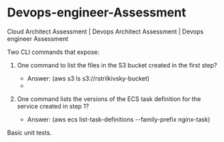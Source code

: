 # Devops-engineer-Assessment
Cloud Architect Assessment | Devops Architect Assessment | Devops engineer Assessment

Two CLI commands that expose: 
  1. One command to list the files in the S3 bucket created in the first step? 
      
      - Answer: (aws s3 ls s3://rstrilkivsky-bucket)
      - 
  2. One command lists the versions of the ECS task definition for the service created in step 1?
      
      - Answer: (aws ecs list-task-definitions --family-prefix nginx-task)

Basic unit tests.
